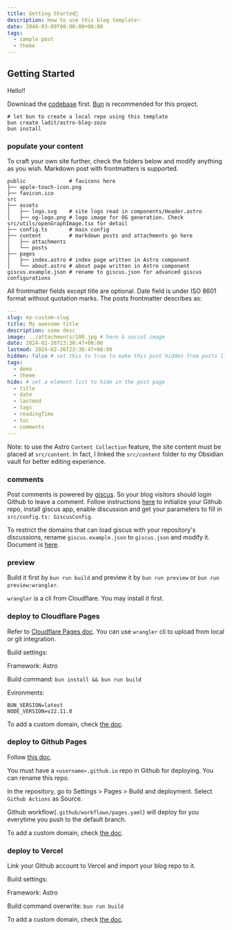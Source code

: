 ```yaml
---
title: Getting Started🚀
description: How to use this blog template✨
date: 2040-03-09T00:00:00+08:00
tags:
  - sample post
  - theme
---
```


## Getting Started

Hello!!

Download the [codebase](https://github.com/ladit/astro-blog-zozo) first. [Bun](https://bun.sh) is recommended for this project.

```shell
# let bun to create a local repo using this template
bun create ladit/astro-blog-zozo
bun install
```

### populate your content

To craft your own site further, check the folders below and modify anything as you wish. Markdown post with frontmatters is supported.

```
public              # favicons here
├── apple-touch-icon.png
├── favicon.ico
src
├── assets
│   ├── logo.svg    # site logo read in components/Header.astro
│   ├── og-logo.png # logo image for OG generation. Check src/utils/openGraphImage.tsx for detail
├── config.ts       # main config
├── content         # markdown posts and attachments go here
│   ├── attachments
│   └── posts
├── pages
│   ├── index.astro # index page written in Astro component
│   └── about.astro # about page written in Astro component
giscus.example.json # rename to giscus.json for advanced giscus configurations
```

All frontmatter fields except title are optional. Date field is under ISO 8601 format without quotation marks.
The posts frontmatter describes as:

```yaml
---
slug: my-custom-slug
title: My awesome title
description: some desc
image: ../attachments/100.jpg # hero & social image
date: 2024-02-26T23:30:47+08:00
lastmod: 2024-02-26T23:30:47+08:00
hidden: false # set this to true to make this post hidden from posts list. But the uri is still accessable.
tags:
  - demo
  - theme
hide: # set a element list to hide in the post page
  - title
  - date
  - lastmod
  - tags
  - readingTime
  - toc
  - comments
---
```

Note: to use the Astro `Content Collection` feature, the site content must be placed at `src/content`. In fact, I linked the `src/content` folder to my Obsidian vault for better editing experience.

### comments

Post comments is powered by [giscus](https://github.com/giscus/giscus). So your blog visitors should login Github to leave a comment. Follow instructions [here](https://giscus.app/) to initialize your Github repo, install giscus app, enable discussion and get your parameters to fill in `src/config.ts: GiscusConfig`.

To restrict the domains that can load giscus with your repository's discussions, rename `giscus.example.json` to `giscus.json` and modify it. Document is [here](https://github.com/giscus/giscus/blob/main/ADVANCED-USAGE.md).

### preview

Build it first by `bun run build` and preview it by `bun run preview` or `bun run preview:wrangler`.

`wrangler` is a cli from Cloudflare. You may install it first.

### deploy to Cloudflare Pages

Refer to [Cloudflare Pages doc](https://developers.cloudflare.com/pages/). You can use `wrangler` cli to upload from local or git integration.

Build settings:

Framework: Astro

Build command: `bun install && bun run build`

Evironments:

```shell
BUN_VERSION=latest
NODE_VERSION=v22.11.0
```

To add a custom domain, check [the doc](https://developers.cloudflare.com/pages/configuration/custom-domains/).

### deploy to Github Pages

Follow [this doc](https://docs.github.com/en/pages/getting-started-with-github-pages/creating-a-github-pages-site).

You must have a `<username>.github.io` repo in Github for deploying. You can rename this repo.

In the repository, go to Settings > Pages > Build and deployment. Select `Github Actions` as Source.

Github workflow(`.github/workflows/pages.yaml`) will deploy for you everytime you push to the default branch.

To add a custom domain, check [the doc](https://docs.github.com/en/pages/configuring-a-custom-domain-for-your-github-pages-site/about-custom-domains-and-github-pages).

### deploy to Vercel

Link your Github account to Vercel and import your blog repo to it.

Build settings:

Framework: Astro

Build command overwrite: `bun run build`

To add a custom domain, check [the doc](https://vercel.com/docs/projects/domains/add-a-domain).
